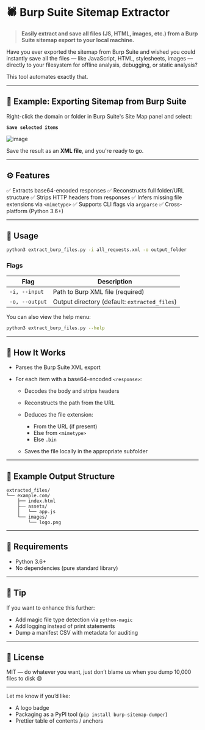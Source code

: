 # 🕷️ Burp Suite Sitemap Extractor

> **Easily extract and save all files (JS, HTML, images, etc.) from a Burp Suite sitemap export to your local machine.**

Have you ever exported the sitemap from Burp Suite and wished you could instantly save all the files — like JavaScript, HTML, stylesheets, images — directly to your filesystem for offline analysis, debugging, or static analysis?

This tool automates exactly that.

---

## 📸 Example: Exporting Sitemap from Burp Suite

Right-click the domain or folder in Burp Suite's Site Map panel and select:

**`Save selected items`**

![image](https://github.com/user-attachments/assets/19e2b456-17b4-4daa-8fa7-b94593d4e531)

Save the result as an **XML file**, and you're ready to go.

---

## ⚙️ Features

✅ Extracts base64-encoded responses
✅ Reconstructs full folder/URL structure
✅ Strips HTTP headers from responses
✅ Infers missing file extensions via `<mimetype>`
✅ Supports CLI flags via `argparse`
✅ Cross-platform (Python 3.6+)

---

## 🚀 Usage

```bash
python3 extract_burp_files.py -i all_requests.xml -o output_folder
```

### Flags

| Flag           | Description                                   |
| -------------- | --------------------------------------------- |
| `-i, --input`  | Path to Burp XML file (required)              |
| `-o, --output` | Output directory (default: `extracted_files`) |

You can also view the help menu:

```bash
python3 extract_burp_files.py --help
```

---

## 🧠 How It Works

* Parses the Burp Suite XML export
* For each item with a base64-encoded `<response>`:

  * Decodes the body and strips headers
  * Reconstructs the path from the URL
  * Deduces the file extension:

    * From the URL (if present)
    * Else from `<mimetype>`
    * Else `.bin`
  * Saves the file locally in the appropriate subfolder

---

## 🧩 Example Output Structure

```
extracted_files/
└── example.com/
    ├── index.html
    ├── assets/
    │   └── app.js
    └── images/
        └── logo.png
```

---

## 🔧 Requirements

* Python 3.6+
* No dependencies (pure standard library)

---

## 🧪 Tip

If you want to enhance this further:

* Add magic file type detection via `python-magic`
* Add logging instead of print statements
* Dump a manifest CSV with metadata for auditing

---

## 📄 License

MIT — do whatever you want, just don’t blame us when you dump 10,000 files to disk 😄

---

Let me know if you’d like:

* A logo badge
* Packaging as a PyPI tool (`pip install burp-sitemap-dumper`)
* Prettier table of contents / anchors

